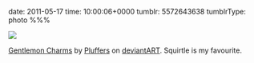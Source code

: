 date: 2011-05-17
time: 10:00:06+0000
tumblr: 5572643638
tumblrType: photo
%%%

![](tumblr_llb2p2ZfM61qbnvjco1_1280.jpg)

[Gentlemon Charms][GC] by [Pluffers][P] on [deviantART][D]. Squirtle is my favourite. 

[P]: http://pluffers.deviantart.com/
[D]: http://www.deviantart.com/
[GC]: http://pluffers.deviantart.com/art/Gentlemon-Charms-207633298
